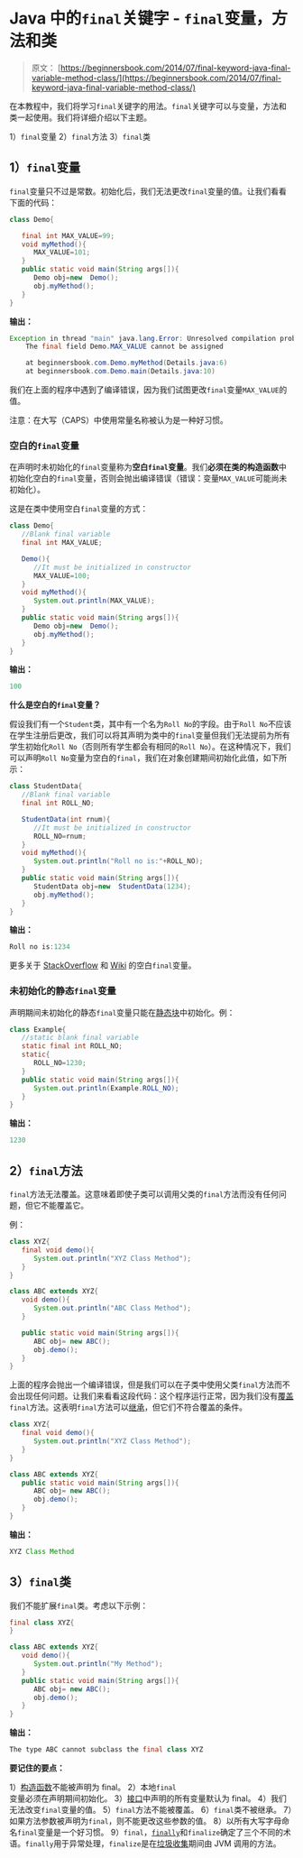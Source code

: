 # Java 中的`final`关键字 - `final`变量，方法和类

> 原文： [https://beginnersbook.com/2014/07/final-keyword-java-final-variable-method-class/](https://beginnersbook.com/2014/07/final-keyword-java-final-variable-method-class/)

在本教程中，我们将学习`final`关键字的用法。`final`关键字可以与变量，方法和类一起使用。我们将详细介绍以下主题。

1）`final`变量
2）`final`方法
3）`final`类

## 1）`final`变量

`final`变量只不过是常数。初始化后，我们无法更改`final`变量的值。让我们看看下面的代码：

```java
class Demo{  

   final int MAX_VALUE=99;
   void myMethod(){  
      MAX_VALUE=101;
   }  
   public static void main(String args[]){  
      Demo obj=new  Demo();  
      obj.myMethod();  
   }  
}
```

**输出：**

```java
Exception in thread "main" java.lang.Error: Unresolved compilation problem: 
	The final field Demo.MAX_VALUE cannot be assigned

	at beginnersbook.com.Demo.myMethod(Details.java:6)
	at beginnersbook.com.Demo.main(Details.java:10)
```

我们在上面的程序中遇到了编译错误，因为我们试图更改`final`变量`MAX_VALUE`的值。

注意：在大写（CAPS）中使用常量名称被认为是一种好习惯。

### 空白的`final`变量

在声明时未初始化的`final`变量称为**空白`final`变量**。我们**必须在类的构造函数**中初始化空白的`final`变量，否则会抛出编译错误（错误：变量`MAX_VALUE`可能尚未初始化）。

这是在类中使用空白`final`变量的方式：

```java
class Demo{  
   //Blank final variable
   final int MAX_VALUE;

   Demo(){
      //It must be initialized in constructor
      MAX_VALUE=100;
   }
   void myMethod(){  
      System.out.println(MAX_VALUE);
   }  
   public static void main(String args[]){  
      Demo obj=new  Demo();  
      obj.myMethod();  
   }  
}
```

**输出：**

```java
100
```

**什么是空白的`final`变量？**

假设我们有一个`Student`类，其中有一个名为`Roll No`的字段。由于`Roll No`不应该在学生注册后更改，我们可以将其声明为类中的`final`变量但我们无法提前为所有学生初始化`Roll No`（否则所有学生都会有相同的`Roll No`）。在这种情况下，我们可以声明`Roll No`变量为空白的`final`，我们在对象创建期间初始化此值，如下所示：

```java
class StudentData{  
   //Blank final variable
   final int ROLL_NO;

   StudentData(int rnum){
      //It must be initialized in constructor
      ROLL_NO=rnum;
   }
   void myMethod(){  
      System.out.println("Roll no is:"+ROLL_NO);
   }  
   public static void main(String args[]){  
      StudentData obj=new  StudentData(1234);  
      obj.myMethod();  
   }  
}
```

**输出：**

```java
Roll no is:1234
```

更多关于 [StackOverflow](https://stackoverflow.com/questions/11345061/why-must-a-final-variable-be-initialized-before-constructor-completes) 和 [Wiki](https://en.wikipedia.org/wiki/Final_%28Java%29#Blank_final) 的空白`final`变量。

### 未初始化的静态`final`变量

声明期间未初始化的静态`final`变量只能在[静态块](https://beginnersbook.com/2013/04/java-static-class-block-methods-variables/)中初始化。例：

```java
class Example{  
   //static blank final variable  
   static final int ROLL_NO;
   static{ 
      ROLL_NO=1230;
   }  
   public static void main(String args[]){  
      System.out.println(Example.ROLL_NO);  
   }  
}
```

**输出：**

```java
1230
```

## 2）`final`方法

`final`方法无法覆盖。这意味着即使子类可以调用父类的`final`方法而没有任何问题，但它不能覆盖它。

例：

```java
class XYZ{  
   final void demo(){
      System.out.println("XYZ Class Method");
   }  
}  

class ABC extends XYZ{  
   void demo(){
      System.out.println("ABC Class Method");
   }  

   public static void main(String args[]){  
      ABC obj= new ABC();  
      obj.demo();  
   }  
}
```

上面的程序会抛出一个编译错误，但是我们可以在子类中使用父类`final`方法而不会出现任何问题。让我们来看看这段代码：这个程序运行正常，因为我们没有[覆盖](https://beginnersbook.com/2014/01/method-overriding-in-java-with-example/)`final`方法。这表明`final`方法可以[继承](https://beginnersbook.com/2013/05/java-inheritance-types/)，但它们不符合覆盖的条件。

```java
class XYZ{  
   final void demo(){
      System.out.println("XYZ Class Method");
   }  
}  

class ABC extends XYZ{  
   public static void main(String args[]){  
      ABC obj= new ABC();  
      obj.demo();  
   }  
}
```

**输出：**

```java
XYZ Class Method
```

## 3）`final`类

我们不能扩展`final`类。考虑以下示例：

```java
final class XYZ{  
}  

class ABC extends XYZ{  
   void demo(){
      System.out.println("My Method");
   }  
   public static void main(String args[]){  
      ABC obj= new ABC(); 
      obj.demo();
   }  
}
```

**输出：**

```java
The type ABC cannot subclass the final class XYZ
```

**要记住的要点：**

1）[构造函数](https://beginnersbook.com/2013/03/constructors-in-java/)不能被声明为 final。
2）本地`final`变量必须在声明期间初始化。
3）[接口](https://beginnersbook.com/2013/05/java-interface/)中声明的所有变量默认为 final。
4）我们无法改变`final`变量的值。
5）`final`方法不能被覆盖。
6）`final`类不被继承。
7）如果方法参数被声明为`final`，则不能更改这些参数的值。
8）以所有大写字母命名`final`变量是一个好习惯。
9）`final`，[`finally`](https://beginnersbook.com/2013/04/java-finally-block/ )和`finalize`确定了三个不同的术语。`finally`用于异常处理，`finalize`是在[垃圾收集](https://beginnersbook.com/2013/04/java-garbage-collection/)期间由 JVM 调用的方法。